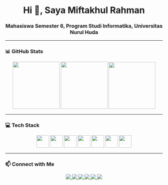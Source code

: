 <h1 align="center">Hi 👋, Saya Miftakhul Rahman</h1>
<h3 align="center">Mahasiswa Semester 6, Program Studi Informatika, Universitas Nurul Huda</h3>

---

### 📊 GitHub Stats

<div align="center">
  <img src="https://github-readme-stats.vercel.app/api?username=MiftakhulRahman&show_icons=true&include_all_commits=true&count_private=true&theme=white&hide_border=true" height="150" />
  <img src="https://github-readme-stats.vercel.app/api/top-langs?username=MiftakhulRahman&layout=compact&langs_count=5&theme=white&hide_border=true" height="150" />
    <img height="149" src="https://previews.jumpshare.com/gif/815bc01b796dd6f1733c957c5af194939ef29f424471ccc247ff5039560be19807a5dea3b58fe187d4ecff4086857dc462458f43273e6d9c2acafb36513bf389f2c0f894c3e69b387ada630dee21330c" />
</div>

---

### 💻 Tech Stack

<p align="center">
  <img src="https://cdn.jsdelivr.net/gh/devicons/devicon/icons/html5/html5-original.svg" height="40" />
  <img src="https://cdn.jsdelivr.net/gh/devicons/devicon/icons/css3/css3-original.svg" height="40" />
  <img src="https://cdn.jsdelivr.net/gh/devicons/devicon/icons/javascript/javascript-original.svg" height="40" />
  <img src="https://cdn.jsdelivr.net/gh/devicons/devicon/icons/php/php-original.svg" height="40" />
  <img src="https://cdn.jsdelivr.net/gh/devicons/devicon/icons/python/python-original.svg" height="40" />
  <img src="https://upload.wikimedia.org/wikipedia/commons/9/9a/Laravel.svg" height="40" />
  <img src="https://cdn.jsdelivr.net/gh/devicons/devicon/icons/mysql/mysql-original.svg" height="40" />
</p>

---

### 📫 Connect with Me

<p align="center">
  <a href="https://github.com/MiftakhulRahman" target="_blank">
    <img src="https://img.shields.io/badge/GitHub-181717?style=for-the-badge&logo=github&logoColor=white" />
  </a>
  <a href="https://www.instagram.com/m_rahman08/" target="_blank">
    <img src="https://img.shields.io/badge/Instagram-E4405F?style=for-the-badge&logo=instagram&logoColor=white" />
  </a>
  <a href="https://web.facebook.com/miftakhul.rahman.75" target="_blank">
    <img src="https://img.shields.io/badge/Facebook-1877F2?style=for-the-badge&logo=facebook&logoColor=white" />
  </a>
  <a href="https://wa.me/+6285768959398" target="_blank">
    <img src="https://img.shields.io/badge/Whatsapp-25D366?style=for-the-badge&logo=whatsapp&logoColor=white" />
  </a>
  <a href="mailto:miftakhulr@student.unuha.ac.id" target="_blank">
    <img src="https://img.shields.io/badge/Email-D14836?style=for-the-badge&logo=gmail&logoColor=white" />
  </a>
  <a href="https://scholar.google.com/citations?user=fOGPEVEAAAAJ&hl=id" target="_blank">
    <img src="https://img.shields.io/badge/Google%20Scholar-4285F4?style=for-the-badge&logo=google&logoColor=white" />
  </a>
</p>
